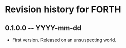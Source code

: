 # Revision history for FORTH

## 0.1.0.0 -- YYYY-mm-dd

* First version. Released on an unsuspecting world.
